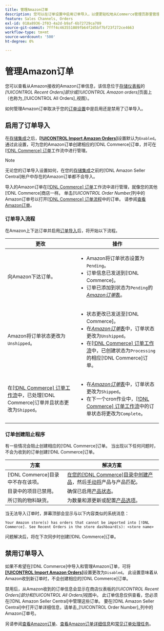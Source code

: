 ```yaml
---
title: 管理Amazon订单
description: 您可以在订单设置中启用订单导入，以便更轻松地从Commerce管理员那里管理Amazon订单。
feature: Sales Channels, Orders
exl-id: 018a8936-2f03-4a2d-b9af-6b72729ca709
source-git-commit: 7fff4c463551089fb64f2d5bf7bf23f272ce4663
workflow-type: tm+mt
source-wordcount: '500'
ht-degree: 0%

---
```


# 管理Amazon订单

您可以查看从Amazon接收的Amazon订单信息，该信息位于[存储仪表板](./amazon-store-dashboard.md)的&#x200B;_[!UICONTROL Recent Orders]_部分或_[!UICONTROL Amazon orders]_&#x200B;页面上（也称为&#x200B;_[!UICONTROL All Orders]_视图）。

如何管理Amazon订单取决于您的[订单设置](./order-settings.md#configure-order-settings)中是启用还是禁用了订单导入。

## 启用了订单导入

在[存储集成](./store-integration.md)之后，[**[!UICONTROL Import Amazon Orders]**](./order-settings.md#configure-order-settings)设置默认为`Enabled`。 通过此设置，可为您的Amazon订单创建相应的[!DNL Commerce]订单，并可在[[!DNL Commerce] 订单](https://experienceleague.adobe.com/docs/commerce-admin/stores-sales/order-management/orders/orders.html)工作流中进行管理。

>[!NOTE]
>
>无论您的订单导入设置如何，在您的[存储集成](./store-integration.md)之前的[!DNL Amazon Seller Central]帐户中存在的Amazon订单都不会导入。

导入的Amazon订单在[[!DNL Commerce] 订单](https://experienceleague.adobe.com/docs/commerce-admin/stores-sales/order-management/orders/orders.html)工作流中进行管理，就像您的其他[!DNL Commerce]商店一样。 单击&#x200B;*[!UICONTROL Order Number]*&#x200B;列中的Amazon订单号以打开[[!DNL Commerce] 订单流程](https://experienceleague.adobe.com/docs/commerce-admin/stores-sales/order-management/orders/order-processing.html#process-an-order#order-view-descriptions)中的订单。 请参阅[查看Amazon订单](./amazon-orders-all.md)。

### 订单导入流程

在Amazon上下达订单并启用[订单导入](./order-settings.md)后，将开始以下流程。

| 更改 | 操作 |
|----------------------------------------------------------------------------------------------------------------------------------------------------------------------------------------------------------------------------|------------------------------------------------------------------------------------------------------------------------------------------------------------------------------------------------------------------------------------------------------------------------------------------------------------------------------------------------------------------------------------------------------------------|
| 向Amazon下达订单。 | <ul><li>Amazon将订单状态设置为`Pending`。</li><li>订单信息已发送到[!DNL Commerce]。</li><li>订单已添加到状态为`Pending`的&#x200B;[_Amazon订单_&#x200B;表](./amazon-orders-all.md)。</li></ul> |
| Amazon将订单状态更改为`Unshipped`。 | <ul><li>状态更改已发送至[!DNL Commerce]。</li><li>在&#x200B;[_Amazon订单_&#x200B;表](./amazon-orders-all.md)中，订单状态更改为`Unshipped`。</li><li>在[[!DNL Commerce] 订单工作流](https://experienceleague.adobe.com/docs/commerce-admin/stores-sales/order-management/orders/orders.html)中，已创建状态为`Processing`的相应[!DNL Commerce]订单。</li></ul> |
| 在[[!DNL Commerce] 订单工作流](https://experienceleague.adobe.com/docs/commerce-admin/stores-sales/order-management/orders/orders.html)中，已处理[!DNL Commerce]订单并且状态更改为`Shipped`。 | <ul><li>在&#x200B;[_Amazon订单_&#x200B;表](./amazon-orders-all.md)中，订单状态更改为`Shipped`。</li><li>在下一个cron作业中，[[!DNL Commerce] 订单工作流](https://experienceleague.adobe.com/docs/commerce-admin/stores-sales/order-management/orders/orders.html)中的订单状态将更改为`Complete`。</li></ul> |

### 订单创建阻止程序

有一些情况会阻止创建相应的[!DNL Commerce]订单。 当出现以下任何问题时，不会为收到的订单创建[!DNL Commerce]订单。

| 方案 | 解决方案 |
|---------------------------------------------------------|----------------------------------------------------------------------------------------------------------------------------------------------------------------------------------|
| [!DNL Commerce]目录中不存在该项。 | [在您的[!DNL Commerce]目录中创建产品](./creating-assigning-catalog-products.md)，然后[手动将](./creating-assigning-catalog-products.md)产品与产品匹配。 |
| 目录中的项目已禁用。 | 确保已启用[产品状态](https://experienceleague.adobe.com/docs/commerce-admin/inventory/configuration/product-options.html)。 |
| 所订购的物料缺货。 | 为数量和源更新或配置[产品选项](https://experienceleague.adobe.com/docs/commerce-admin/inventory/configuration/product-options.html)。 |

当无法导入订单时，屏幕顶部会显示与以下内容类似的系统消息：

`Your Amazon store(s) has orders that cannot be imported into [!DNL Commerce]. See Recent Orders in the store dashboard(s): <store name>`

问题解决后，将在下次同步时创建[!DNL Commerce]订单。

## 禁用订单导入

如果不希望在[!DNL Commerce]中导入和管理Amazon订单，可将[**[!UICONTROL Import Amazon Orders]**](./order-settings.md#configure-order-settings)设置更改为`Disabled`。 此设置意味着从Amazon收到新订单时，不会创建相应的[!DNL Commerce]订单。

禁用后，从Amazon收到的订单信息会显示在商店仪表板的&#x200B;_[!UICONTROL Recent Orders]_部分和_[!UICONTROL All Orders]_&#x200B;视图中。 此订单信息仅供查看，您必须在[!DNL Amazon Seller Central]中管理这些订单。 要在[!DNL Amazon Seller Central]中打开订单详细信息，请单击&#x200B;_[!UICONTROL Order Number]_列中的Amazon订单号。

另请参阅[查看Amazon订单](./amazon-orders-all.md)、[查看Amazon订单详细信息](./amazon-order-details.md)和[常见订单处理任务](./common-order-processing.md)。
